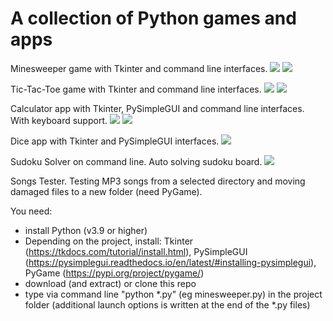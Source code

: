 # A collection of Python games and apps

Minesweeper game with Tkinter and command line interfaces.
<img src="https://github.com/lestec-al/python-games-and-apps/raw/main/data/minesweeper_tk_pic.png" />
<img src="https://github.com/lestec-al/python-games-and-apps/raw/main/data/minesweeper_cl_pic.png" />

Tic-Tac-Toe game with Tkinter and command line interfaces.
<img src="https://github.com/lestec-al/python-games-and-apps/raw/main/data/tic_tac_toe_tk_pic.png" />
<img src="https://github.com/lestec-al/python-games-and-apps/raw/main/data/tic_tac_toe_cl_pic.png" />

Calculator app with Tkinter, PySimpleGUI and command line interfaces. With keyboard support.
<img src="https://github.com/lestec-al/python-games-and-apps/raw/main/data/calc_tk_pic.png" />
<img src="https://github.com/lestec-al/python-games-and-apps/raw/main/data/calc_cl_pic.png" />

Dice app with Tkinter and PySimpleGUI interfaces.
<img src="https://github.com/lestec-al/python-games-and-apps/raw/main/data/dice_pic.png" />

Sudoku Solver on command line. Auto solving sudoku board.
<img src="https://github.com/lestec-al/python-games-and-apps/raw/main/data/sudoku_solver_pic.png" />

Songs Tester. Testing MP3 songs from a selected directory and moving damaged files to a new folder (need PyGame).

You need:
- install Python (v3.9 or higher)
- Depending on the project, install: Tkinter (https://tkdocs.com/tutorial/install.html), PySimpleGUI (https://pysimplegui.readthedocs.io/en/latest/#installing-pysimplegui), PyGame (https://pypi.org/project/pygame/)
- download (and extract) or clone this repo
- type via command line "python *.py" (eg minesweeper.py) in the project folder (additional launch options is written at the end of the *.py files)